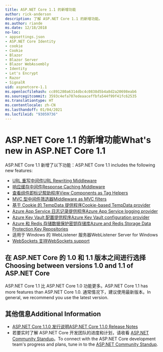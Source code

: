 ```yaml
---
title: ASP.NET Core 1.1 的新增功能
author: rick-anderson
description: 了解 ASP.NET Core 1.1 的新增功能。
ms.author: riande
ms.date: 12/18/2018
no-loc:
- appsettings.json
- ASP.NET Core Identity
- cookie
- Cookie
- Blazor
- Blazor Server
- Blazor WebAssembly
- Identity
- Let's Encrypt
- Razor
- SignalR
uid: aspnetcore-1.1
ms.openlocfilehash: cc891280a6314dbc4c0838d5b4a8d2a20698eab6
ms.sourcegitcommit: 3593c4efa707edeaaceffbfa544f99f41fc62535
ms.translationtype: HT
ms.contentlocale: zh-CN
ms.lasthandoff: 01/04/2021
ms.locfileid: "93059736"
---
```

# <a name="whats-new-in-aspnet-core-11"></a><span data-ttu-id="64617-103">ASP.NET Core 1.1 的新增功能</span><span class="sxs-lookup"><span data-stu-id="64617-103">What's new in ASP.NET Core 1.1</span></span>

<span data-ttu-id="64617-104">ASP.NET Core 1.1 新增了以下功能：</span><span class="sxs-lookup"><span data-stu-id="64617-104">ASP.NET Core 1.1 includes the following new features:</span></span>

- [<span data-ttu-id="64617-105">URL 重写中间件</span><span class="sxs-lookup"><span data-stu-id="64617-105">URL Rewriting Middleware</span></span>](xref:fundamentals/url-rewriting)
- [<span data-ttu-id="64617-106">响应缓存中间件</span><span class="sxs-lookup"><span data-stu-id="64617-106">Response Caching Middleware</span></span>](xref:performance/caching/middleware)
- [<span data-ttu-id="64617-107">查看组件即标记帮助程序</span><span class="sxs-lookup"><span data-stu-id="64617-107">View Components as Tag Helpers</span></span>](xref:mvc/views/view-components#invoking-a-view-component-as-a-tag-helper)
- [<span data-ttu-id="64617-108">MVC 型中间件筛选器</span><span class="sxs-lookup"><span data-stu-id="64617-108">Middleware as MVC filters</span></span>](xref:mvc/controllers/filters#using-middleware-in-the-filter-pipeline)
- [<span data-ttu-id="64617-109">基于 Cookie 的 TempData 提供程序</span><span class="sxs-lookup"><span data-stu-id="64617-109">Cookie-based TempData provider</span></span>](xref:fundamentals/app-state#tempdata)
- [<span data-ttu-id="64617-110">Azure App Service 日志记录提供程序</span><span class="sxs-lookup"><span data-stu-id="64617-110">Azure App Service logging provider</span></span>](xref:fundamentals/logging/index#azure-app-service-provider)
- [<span data-ttu-id="64617-111">Azure Key Vault 配置提供程序</span><span class="sxs-lookup"><span data-stu-id="64617-111">Azure Key Vault configuration provider</span></span>](xref:security/key-vault-configuration)
- [<span data-ttu-id="64617-112">Azure 和 Redis 存储数据保护密钥存储库</span><span class="sxs-lookup"><span data-stu-id="64617-112">Azure and Redis Storage Data Protection Key Repositories</span></span>](xref:security/data-protection/implementation/key-storage-providers)
- <span data-ttu-id="64617-113">适用于 Windows 的 WebListener 服务器</span><span class="sxs-lookup"><span data-stu-id="64617-113">WebListener Server for Windows</span></span>
- [<span data-ttu-id="64617-114">WebSockets 支持</span><span class="sxs-lookup"><span data-stu-id="64617-114">WebSockets support</span></span>](xref:fundamentals/websockets)

## <a name="choosing-between-versions-10-and-11-of-aspnet-core"></a><span data-ttu-id="64617-115">在 ASP.NET Core 的 1.0 和 1.1 版本之间进行选择</span><span class="sxs-lookup"><span data-stu-id="64617-115">Choosing between versions 1.0 and 1.1 of ASP.NET Core</span></span>

<span data-ttu-id="64617-116">ASP.NET Core 1.1 比 ASP.NET Core 1.0 功能更多。</span><span class="sxs-lookup"><span data-stu-id="64617-116">ASP.NET Core 1.1 has more features than ASP.NET Core 1.0.</span></span> <span data-ttu-id="64617-117">通常情况下，建议使用最新版本。</span><span class="sxs-lookup"><span data-stu-id="64617-117">In general, we recommend you use the latest version.</span></span>

## <a name="additional-information"></a><span data-ttu-id="64617-118">其他信息</span><span class="sxs-lookup"><span data-stu-id="64617-118">Additional Information</span></span>

- [<span data-ttu-id="64617-119">ASP.NET Core 1.1.0 发行说明</span><span class="sxs-lookup"><span data-stu-id="64617-119">ASP.NET Core 1.1.0 Release Notes</span></span>](https://github.com/dotnet/aspnetcore/releases/tag/1.1.0)
- <span data-ttu-id="64617-120">若要实时了解 ASP.NET Core 开发团队的进度和计划，请收看 [ASP.NET Community Standup](https://live.asp.net/)。</span><span class="sxs-lookup"><span data-stu-id="64617-120">To connect with the ASP.NET Core development team's progress and plans, tune in to the [ASP.NET Community Standup](https://live.asp.net/).</span></span>
